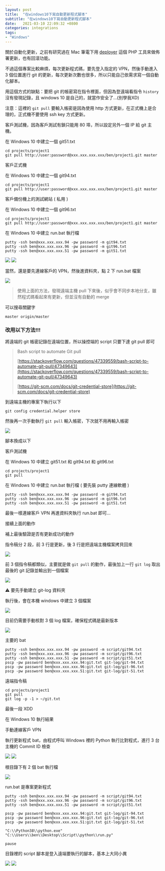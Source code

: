 ```yaml
---
layout: post
title:  "在windows10下寫自動更新程式腳本"
subtitle: "在windows10下寫自動更新程式腳本"
date:   2021-03-10 22:09:32 +0800
categories: integrations
tags:
- "Windows"
---
```


關於自動化更新，之前有研究過在 Mac 筆電下用 [deployer](https://deployer.org/) 這個 PHP 工具來做佈署更新，也有回滾功能。

不過這個專案比較麻煩，每次更新程式碼，要先登入指定的 VPN，然後手動進入 3 個位置進行 git 的更新，每次更新次數也很多，所以只能自己依需求寫一個自動化腳本。

用這個方式的缺點：要把 git 的帳密寫在指令裡面，但因為登遠端看指令 `history` 沒有發現記錄，且 windows 10 是自己的，就當作安全了…(別學我XD)

注意：這裡的 `git pull` 要輸入帳密是因為使用 http 方式更新，在正式機上是合理的，正式機不要使用 ssh key 方式更新。

客戶測試機，因為客戶測試有鎖只能用 80 埠，所以設定另外一個 IP 給 git 主機。

在 Windows 10 中建立一個 git51.txt

```shell
cd projects/project1
git pull http://user:password@xxx.xxx.xxx.xxx/ben/project1.git master
```

客戶正式機

在 Windows 10 中建立一個 git94.txt

```shell
cd projects/project1
git pull http://user:password@xxx.xxx.xxx.xxx/ben/project1.git master
```

客戶備份機上的測試網站 ( 私用 )

在 Windows 10 中建立一個 git96.txt

```shell
cd projects/project1
git pull http://user:password@xxx.xxx.xxx.xxx/ben/project1.git master
```

在 Windows 10 中建立 run.bat 執行檔

```shell
putty -ssh ben@xxx.xxx.xxx.94 -pw password -m git94.txt
putty -ssh ben@xxx.xxx.xxx.96 -pw password -m git96.txt
putty -ssh ben@xxx.xxx.xxx.51 -pw password -m git51.txt
```

![](/images/medium/1__iCM__beOBV9G9qZoWQOrUNQ.png)
![](/images/medium/1__WrRFBC4vER8n2ackyUh7jg.png)

當然，還是要先連線客戶的 VPN，然後進資料夾，點 2 下 run.bat 檔案

![](/images/medium/1__gTvcqUUpPsuEDEfLejUT9w.png)

> 使用上面的方法，發現遠端主機 pull 下來後，似乎會不同步本地分支，雖然程式碼看起來有更新，但並沒有自動的 merge

可以搜尋關鍵字

`master origin/master`

### 改用以下方法!!!

將遠端的 git 帳密記錄在遠端位置，所以操控端的 script 只要下達 git pull 即可

> Bash script to automate Git pull
>
> [https://stackoverflow.com/questions/47339559/bash-script-to-automate-git-pull/47349643](https://stackoverflow.com/questions/47339559/bash-script-to-automate-git-pull/47349643)
>
> [https://git-scm.com/docs/git-credential-store](https://git-scm.com/docs/git-credential-store)

到遠端主機的專案下執行以下

`git config credential.helper store`

然後再一次手動執行 `git pull` 輸入帳密，下次就不用再輸入帳密

![](/images/medium/1__lk__fYdumQsBSrt0TxrNQAw.png)

腳本換成以下

客戶測試機

在 Windows 10 中建立 git51.txt 和 git94.txt 和 git96.txt

```shell
cd projects/project1
git pull
```

在 Windows 10 中建立 run.bat 執行檔 ( 要先裝 putty 連線軟體 )

```shell
putty -ssh ben@xxx.xxx.xxx.94 -pw password -m git94.txt
putty -ssh ben@xxx.xxx.xxx.96 -pw password -m git96.txt
putty -ssh ben@xxx.xxx.xxx.51 -pw password -m git51.txt
```

最後一樣連線客戶 VPN 再進資料夾執行 run.bat 即可…

接續上面的動作

補上最後驗證是否有更新成功的動作

指令稿分 2 段，前 3 行是更新，後 3 行是把遠端主機檔案拷貝回來

![](/images/medium/1__SIlDAdatuMSY3HemhrEvkQ.png)

前 3 個指令稿都類似，主要就是做 `git pull` 的動作，最後加上一行 `git log` 取出最後的 git 記錄並輸出到一個檔案

![](/images/medium/1__7onVLvGVQKcqhMOTNvR7bQ.png)

⚠️ 要先手動建立 git-log 資料夾

執行後，會在本機 windows 中建立 3 個檔案

![](/images/medium/1__N5IWaYAzWEo1NACtii8DSw.png)

目前仍需要手動核對 3 個 log 檔案，確保程式碼是最新版本

![](/images/medium/1__3KLgx9Ys9Jj5k3eDLwUuyA.png)

主要的 bat

```shell
putty -ssh ben@xxx.xxx.xxx.94 -pw password -m script/git94.txt
putty -ssh ben@xxx.xxx.xxx.96 -pw password -m script/git96.txt
putty -ssh ben@xxx.xxx.xxx.51 -pw password -m script/git51.txt
pscp -pw password ben@xxx.xxx.xxx.94:git.txt git-log/git-94.txt
pscp -pw password ben@xxx.xxx.xxx.96:git.txt git-log/git-96.txt
pscp -pw password ben@xxx.xxx.xxx.51:git.txt git-log/git-51.txt
```

遠端指令稿

```shell
cd projects/project1
git pull
git log -p -1 > ~/git.txt
```

最後一段 XDD

在 Windows 10 執行結果

手動連線客戶 VPN

執行更新程式 bat，由程式呼叫 Windows 裡的 Python 執行比對程式，進行 3 台主機的 Commit ID 檢查

![](/images/medium/1__RiQ0l2vd0Auos7spu819kg.png)
![](/images/medium/1__771qfaMGllYxJwgjqvSA2A.png)

根目錄下有 2 個 bat 執行檔

![](/images/medium/1__MyLBs8Pt8U__tpjs9Y9dmdw.png)

run.bat 是專案更新程式

```shell
putty -ssh ben@xxx.xxx.xxx.94 -pw password -m script/git94.txt
putty -ssh ben@xxx.xxx.xxx.96 -pw password -m script/git96.txt
putty -ssh ben@xxx.xxx.xxx.51 -pw password -m script/git51.txt

pscp -pw password ben@xxx.xxx.xxx.94:git.txt git-log/git-94.txt
pscp -pw password ben@xxx.xxx.xxx.96:git.txt git-log/git-96.txt
pscp -pw password ben@xxx.xxx.xxx.51:git.txt git-log/git-51.txt

"C:\\Python38\\python.exe" "C:\\Users\\ben\\Desktop\\Script\\python\\run.py"

pause
```

目錄裡的 script 腳本是登入遠端要執行的腳本，基本上大同小異

![](/images/medium/1__wpYSSPf8a__Qw4URbFYIVnA.png)
![](/images/medium/1__krSJhHroaQTMZKcvavi3lw.png)